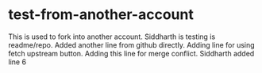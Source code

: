 # test-from-another-account
This is used to fork into another account.
Siddharth is testing is readme/repo.
Added another line from github directly.
Adding line for using fetch upstream button.
Adding this line for merge conflict.
Siddharth added line 6